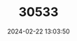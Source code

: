 ---
title: "30533"
category: "Eucalyptus morrisbyi"
draft: false
date: 2024-02-22 13:03:50
languages:
  English: ["Morrisby's Gum"]
---